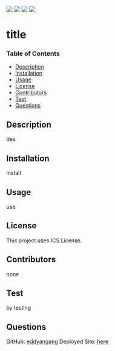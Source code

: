 ![](https://img.shields.io/badge/License-ICS-brightgreen) ![](https://img.shields.io/amo/dw/dustman) ![](https://img.shields.io/amo/dw/dustman) ![](https://img.shields.io/amo/dw/dustman) 

# title

### Table of Contents
- [Description](#description)
- [Installation](#installation)
- [Usage](#usage)
- [License](#license)
- [Contributors](#contributors)
- [Test](#test)
- [Questions](#questions)

## Description
des

## Installation
install
## Usage
use

## License
This project uses ICS License.

## Contributors
none

## Test
by testing

## Questions
GitHub: [eddyangang](eddy.com)
Deployed Site: [here](no)
